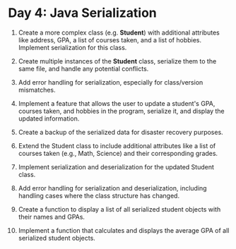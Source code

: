 # Day 4: Java Serialization

1. Create a more complex class (e.g. **Student**) with additional attributes like address, GPA, a list of courses taken, and a list of hobbies. Implement serialization for this class.

2. Create multiple instances of the **Student** class, serialize them to the same file, and handle any potential conflicts.

3. Add error handling for serialization, especially for class/version mismatches.

4. Implement a feature that allows the user to update a student's GPA, courses taken, and hobbies in the program, serialize it, and display the updated information.

5. Create a backup of the serialized data for disaster recovery purposes.

6. Extend the Student class to include additional attributes like a list of courses taken (e.g., Math, Science) and their corresponding grades.
7. Implement serialization and deserialization for the updated Student class.
8. Add error handling for serialization and deserialization, including handling cases where the class structure has changed.
9. Create a function to display a list of all serialized student objects with their names and GPAs.
10. Implement a function that calculates and displays the average GPA of all serialized student objects.
